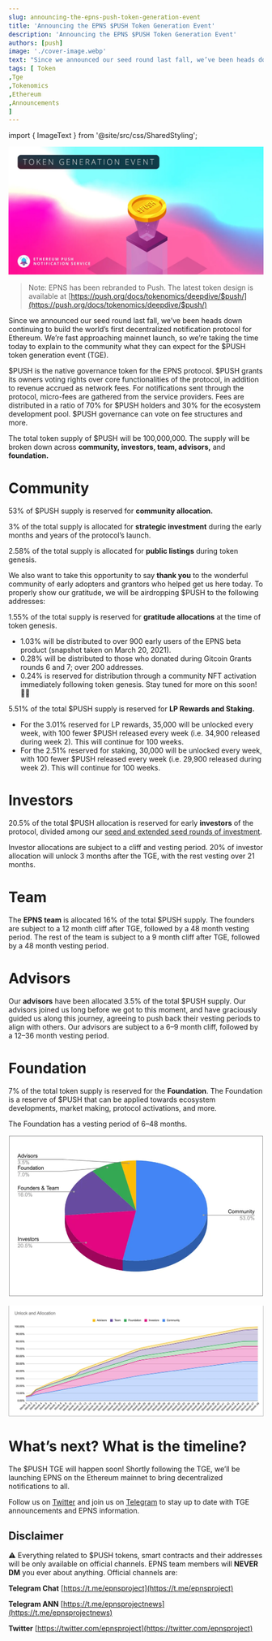 ```yaml
---
slug: announcing-the-epns-push-token-generation-event
title: 'Announcing the EPNS $PUSH Token Generation Event'
description: 'Announcing the EPNS $PUSH Token Generation Event'
authors: [push]
image: './cover-image.webp'
text: "Since we announced our seed round last fall, we’ve been heads down continuing to build the world’s first decentralized notification protocol for Ethereum. We’re fast approaching mainnet launch, so we’re taking the time today to explain to the community what they can expect for the $PUSH token generation event (TGE)."
tags: [ Token
,Tge
,Tokenomics
,Ethereum
,Announcements
]
---
```

import { ImageText } from '@site/src/css/SharedStyling';

![Cover Image of Announcing the EPNS $PUSH Token Generation Event](./cover-image.webp)

<!--truncate-->

> Note: EPNS has been rebranded to Push. The latest token design is available at [https://push.org/docs/tokenomics/deepdive/$push/](https://push.org/docs/tokenomics/deepdive/$push/)

Since we announced our seed round last fall, we’ve been heads down continuing to build the world’s first decentralized notification protocol for Ethereum. We’re fast approaching mainnet launch, so we’re taking the time today to explain to the community what they can expect for the $PUSH token generation event (TGE).

$PUSH is the native governance token for the EPNS protocol. $PUSH grants its owners voting rights over core functionalities of the protocol, in addition to revenue accrued as network fees. For notifications sent through the protocol, micro-fees are gathered from the service providers. Fees are distributed in a ratio of 70% for $PUSH holders and 30% for the ecosystem development pool. $PUSH governance can vote on fee structures and more.

The total token supply of $PUSH will be 100,000,000. The supply will be broken down across **community, investors, team, advisors,** and **foundation.**

Community
=========

53% of $PUSH supply is reserved for **community allocation.**

3% of the total supply is allocated for **strategic investment** during the early months and years of the protocol’s launch.

2.58% of the total supply is allocated for **public listings** during token genesis.

We also want to take this opportunity to say **thank you** to the wonderful community of early adopters and grantors who helped get us here today. To properly show our gratitude, we will be airdropping $PUSH to the following addresses:

1.55% of the total supply is reserved for **gratitude allocations** at the time of token genesis.

*   1.03% will be distributed to over 900 early users of the EPNS beta product (snapshot taken on March 20, 2021).
*   0.28% will be distributed to those who donated during Gitcoin Grants rounds 6 and 7; over 200 addresses.
*   0.24% is reserved for distribution through a community NFT activation immediately following token genesis. Stay tuned for more on this soon! 🎨🙃

5.51% of the total $PUSH supply is reserved for **LP Rewards and Staking.**

*   For the 3.01% reserved for LP rewards, 35,000 will be unlocked every week, with 100 fewer $PUSH released every week (i.e. 34,900 released during week 2). This will continue for 100 weeks.
*   For the 2.51% reserved for staking, 30,000 will be unlocked every week, with 100 fewer $PUSH released every week (i.e. 29,900 released during week 2). This will continue for 100 weeks.

Investors
=========

20.5% of the total $PUSH allocation is reserved for early **investors** of the protocol, divided among our [seed and extended seed rounds of investment](https://medium.com/ethereum-push-notification-service/epns-closes-10x-oversubscribed-extended-seed-round-ae03c60ae0f8).

Investor allocations are subject to a cliff and vesting period. 20% of investor allocation will unlock 3 months after the TGE, with the rest vesting over 21 months.

Team
====

The **EPNS team** is allocated 16% of the total $PUSH supply. The founders are subject to a 12 month cliff after TGE, followed by a 48 month vesting period. The rest of the team is subject to a 9 month cliff after TGE, followed by a 48 month vesting period.

Advisors
========

Our **advisors** have been allocated 3.5% of the total $PUSH supply. Our advisors joined us long before we got to this moment, and have graciously guided us along this journey, agreeing to push back their vesting periods to align with others. Our advisors are subject to a 6–9 month cliff, followed by a 12–36 month vesting period.

Foundation
==========

7% of the total token supply is reserved for the **Foundation**. The Foundation is a reserve of $PUSH that can be applied towards ecosystem developments, market making, protocol activations, and more.

The Foundation has a vesting period of 6–48 months.

![First Image of Announcing the EPNS $PUSH Token Generation Event](./image-1.webp)

![Second Image of Announcing the EPNS $PUSH Token Generation Event](./image-2.webp)

What’s next? What is the timeline?
==================================

The $PUSH TGE will happen soon! Shortly following the TGE, we’ll be launching EPNS on the Ethereum mainnet to bring decentralized notifications to all.

Follow us on [Twitter](https://twitter.com/epnsproject?lang=en) and join us on [Telegram](https://t.me/epnsproject) to stay up to date with TGE announcements and EPNS information.

Disclaimer
----------

⚠️ Everything related to $PUSH tokens, smart contracts and their addresses will be only available on official channels. EPNS team members will **NEVER** **DM** you ever about anything. Official channels are:

**Telegram Chat** [https://t.me/epnsproject](https://t.me/epnsproject)

**Telegram ANN** [https://t.me/epnsprojectnews](https://t.me/epnsprojectnews)

**Twitter** [https://twitter.com/epnsproject](https://twitter.com/epnsproject)
